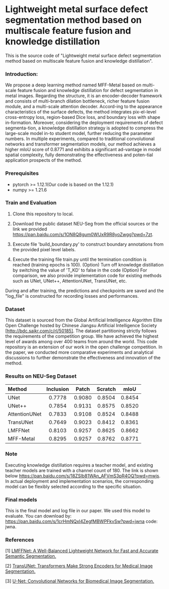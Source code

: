 # Lightweight metal surface defect segmentation method based on multiscale feature fusion and knowledge distillation
This is the source code of "Lightweight metal surface defect segmentation method based on multiscale feature fusion and knowledge distillation". 

### Introduction:

We propose a deep learning method named MFF-Metal based on multi-scale feature fusion and knowledge distillation for defect segmentation in metal images. Regarding the structure, it is an encoder-decoder framework and consists of multi-branch dilation bottleneck, richer feature fusion module, and a multi-scale attention decoder. Accord-ing to the appearance characteristics of the surface defects, the method integrates pix-el-level cross-entropy loss, region-based Dice loss, and boundary loss with shape in-formation. Moreover, considering the deployment requirements of defect segmenta-tion, a knowledge distillation strategy is adopted to compress the large-scale model in-to student model, further reducing the parameter numbers. In multiple experiments, compared to traditional convolutional networks and transformer segmentation models, our method achieves a higher mIoU score of 0.8771 and exhibits a significant ad-vantage in model spatial complexity, fully demonstrating the effectiveness and poten-tial application prospects of the method.

### Prerequisites

- pytorch >= 1.12.1(Our code is based on the 1.12.1)
- numpy >= 1.21.6

### Train and Evaluation
1. Clone this repository to local.

2. Download the public dataset NEU-Seg from the official sources or the link we provided https://pan.baidu.com/s/1ON8Q8gum0WUxR9R8yoZwgg?pwd=7zt.

3. Execute file 'build_boundary.py' to construct boundary annotations from the provided pixel level labels.

4. Execute the training file train.py until the termination condition is reached (training epochs is 100).
   (Option) Turn off knowledge distillation by switching the value of 'T_KD' to false in the code
   (Option) For comparison, we also provide implementation code for existing methods such as UNet, UNet++, AttentionUNet, TransUNet, etc.

During and after training, the predictions and checkpoints are saved and the "log_file" is constructed for recording losses and performances.

### Dataset
This dataset is sourced from the Global Artificial Intelligence Algorithm Elite Open Challenge hosted by Chinese Jiangsu Artificial Intelligence Society [http://bdc.saikr.com/c/rl/50185]. 
The dataset partitioning strictly follows the requirements of the competition group. 
We have achieved the highest level of awards among over 400 teams from around the world. 
This code repository is an extension of our work in the open challenge competition.
In the paper, we conducted more comparative experiments and analytical discussions to further demonstrate the effectiveness and innovation of the method.

### Results on NEU-Seg Dataset
|Method | Inclusion |  Patch |  Scratch |  mIoU | 
|:-----|:------:|:-----:| :-----:| :-----:| 
|UNet |  0.7778 |  0.9080 |  0.8504 |  0.8454 | 
|UNet++  | 0.7854 |  0.9131 |  0.8575 |  0.8520 | 
|AttentionUNet |  0.7833 |  0.9108 |  0.8524 |  0.8488 | 
|TransUNet |  0.7649  | 0.9023 |  0.8412  | 0.8361 | 
|LMFFNet |  0.8103 |  0.9257 |  0.8625 |  0.8662 | 
|MFF-Metal  | 0.8295  | 0.9257  | 0.8762 |  0.8771 | 

### Note
Executing knowledge distillation requires a teacher model, and existing teacher models are trained with a channel count of 180. 
The link is shown below https://pan.baidu.com/s/18ZSIb81WAn_AFVmS3pR4OQ?pwd=mwjs.
In actual deployment and implementation scenarios, the corresponding model can be flexibly selected according to the specific situation.

### Final models
This is the final model and log file in our paper. We used this model to evaluate. You can download by:
https://pan.baidu.com/s/1crHmNQxl4ZegfMBWPFkvSw?pwd=jwna code: jwna.

### References
[1] <a href="https://github.com/Greak-1124/LMFFNet">LMFFNet: A Well-Balanced Lightweight Network for Fast and Accurate Semantic Segmentation.</a>

[2] <a href="https://github.com/Beckschen/TransUNet">TransUNet: Transformers Make Strong Encoders for Medical Image Segmentation.</a>

[3] <a href="https://arxiv.org/abs/1505.04597">U-Net: Convolutional Networks for Biomedical Image Segmentation.</a>

